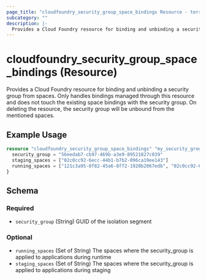 ```yaml
---
page_title: "cloudfoundry_security_group_space_bindings Resource - terraform-provider-cloudfoundry"
subcategory: ""
description: |-
  Provides a Cloud Foundry resource for binding and unbinding a security group from spaces. Only handles bindings managed through this resource and does not touch the existing space bindings with the security group. On deleting the resource, the security group will be unbound from the mentioned spaces.
---
```


# cloudfoundry_security_group_space_bindings (Resource)

Provides a Cloud Foundry resource for binding and unbinding a security group from spaces. Only handles bindings managed through this resource and does not touch the existing space bindings with the security group. On deleting the resource, the security group will be unbound from the mentioned spaces.

## Example Usage

```terraform
resource "cloudfoundry_security_group_space_bindings" "my_security_group_spaces" {
  security_group = "56eedab7-cb97-469b-a3e9-89521827c039"
  staging_spaces = ["02c0cc92-6ecc-44b1-b7b2-096ca19ee143"]
  running_spaces = ["121c3a95-0f82-45a6-8ff2-1920b2067edb", "02c0cc92-6ecc-44b1-b7b2-096ca19ee143"]
}
```

<!-- schema generated by tfplugindocs -->
## Schema

### Required

- `security_group` (String) GUID of the isolation segment

### Optional

- `running_spaces` (Set of String) The spaces where the security_group is applied to applications during runtime
- `staging_spaces` (Set of String) The spaces where the security_group is applied to applications during staging

